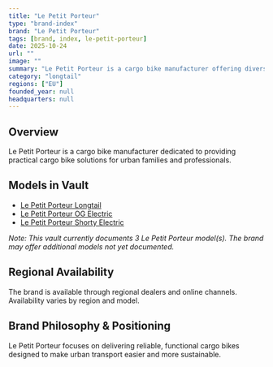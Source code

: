 ```yaml
---
title: "Le Petit Porteur"
type: "brand-index"
brand: "Le Petit Porteur"
tags: [brand, index, le-petit-porteur]
date: 2025-10-24
url: ""
image: ""
summary: "Le Petit Porteur is a cargo bike manufacturer offering diverse models for families and professionals."
category: "longtail"
regions: ["EU"]
founded_year: null
headquarters: null
---
```


## Overview

Le Petit Porteur is a cargo bike manufacturer dedicated to providing practical cargo bike solutions for urban families and professionals.

## Models in Vault

- [Le Petit Porteur Longtail](longtail-electric.md)
- [Le Petit Porteur OG Electric](og-electric.md)
- [Le Petit Porteur Shorty Electric](shorty-electric.md)

_Note: This vault currently documents 3 Le Petit Porteur model(s). The brand may offer additional models not yet documented._

## Regional Availability

The brand is available through regional dealers and online channels. Availability varies by region and model.

## Brand Philosophy & Positioning

Le Petit Porteur focuses on delivering reliable, functional cargo bikes designed to make urban transport easier and more sustainable.
